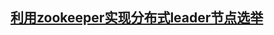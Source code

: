 ## [利用zookeeper实现分布式leader节点选举](https://blog.csdn.net/johnson_moon/article/details/78809995)



## 



